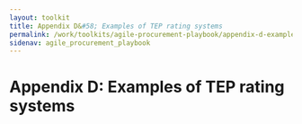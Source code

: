 ```yaml
---
layout: toolkit
title: Appendix D&#58; Examples of TEP rating systems
permalink: /work/toolkits/agile-procurement-playbook/appendix-d-examples-of-tep-rating-systems/
sidenav: agile_procurement_playbook
---
```


# Appendix D: Examples of TEP rating systems
